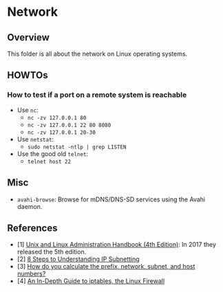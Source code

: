 # Network

## Overview

This folder is all about the network on Linux operating systems.

## HOWTOs

### How to test if a port on a remote system is reachable

- Use `nc`:
  - `nc -zv 127.0.0.1 80`
  - `nc -zv 127.0.0.1 22 80 8080`
  - `nc -zv 127.0.0.1 20-30`
- Use `netstat`:
  - `sudo netstat -ntlp | grep LISTEN`
- Use the good old `telnet`:
  - `telnet host 22`

## Misc

- `avahi-browse`: Browse for mDNS/DNS-SD services using the Avahi daemon.

## References

- [1] [Unix and Linux Administration Handbook (4th Edition)](https://www.amazon.com/UNIX-Linux-System-Administration-Handbook/dp/0131480057): In 2017 they released the 5th edition.
- [2] [8 Steps to Understanding IP Subnetting](https://www.techopedia.com/6/28587/internet/8-steps-to-understanding-ip-subnetting)
- [3] [How do you calculate the prefix, network, subnet, and host numbers?](https://networkengineering.stackexchange.com/questions/7106/how-do-you-calculate-the-prefix-network-subnet-and-host-numbers)
- [4] [An In-Depth Guide to iptables, the Linux Firewall](https://www.booleanworld.com/depth-guide-iptables-linux-firewall/)
